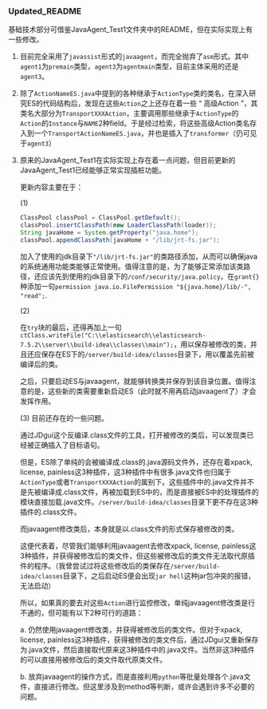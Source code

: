 ### Updated_README

基础技术部分可借鉴JavaAgent_Test1文件夹中的README，但在实际实现上有一些修改。

1. 目前完全采用了`javassist`形式的`javaagent`，而完全抛弃了`asm`形式。其中`agent1`为`premain`类型，`agent3`为`agentmain`类型，目前主体采用的还是`agent3`。

2. 除了`ActionNameES.java`中提到的各种继承于`ActionType`类的类名，在深入研究ES的代码结构后，发现在这些`Action`之上还存在着一些 “ 高级Action ”，其类名大部分为`TransportXXXAction`，主要调用那些继承于`ActionType`的`Action`的`Instance`与`NAME`2种field。于是经过检索，将这些高级Action类名存入到一个`TransportActionNameES.java`，并也是插入了`transformer`（仍可见于`agent3`）

3. 原来的JavaAgent_Test1在实际实现上存在着一点问题，但目前更新的JavaAgent_Test1已经能够正常实现插桩功能。

   

   更新内容主要在于：

   (1)

   ``````java
   ClassPool classPool = ClassPool.getDefault();
   classPool.insertClassPath(new LoaderClassPath(loader));
   String javaHome = System.getProperty("java.home");
   classPool.appendClassPath(javaHome + "/lib/jrt-fs.jar");
   ``````

   加入了使用的jdk目录下`"/lib/jrt-fs.jar"`的类路径添加，从而可以确保java的系统通用功能类能够正常使用。值得注意的是，为了能够正常添加该类路径，还应该先到使用的jdk目录下的`/conf/security/java.policy`，在`grant{}`种添加一句`permission java.io.FilePermission "${java.home}/lib/-", "read";`.

   

   (2)

   在`try`块的最后，还得再加上一句`ctClass.writeFile("C:\\elasticsearch\\elasticsearch-7.5.2\\server\\build-idea\\classes\\main");`，用以保存被修改的类，并且还应保存在ES下的`/server/build-idea/classes`目录下，用以覆盖先前被编译后的类。

   之后，只要启动ES与javaagent，就能够转换类并保存到该目录位置。值得注意的是，这些新的类需要重新启动ES（此时就不用再启动javaagent了）才会发挥作用。

   

   (3) 目前还存在的一些问题。

   通过JDgui这个反编译.class文件的工具，打开被修改的类后，可以发现类已经被正确插入了目标语句。

   但是，ES除了单纯的会被编译成.class的.java源码文件外，还存在着xpack, license, painless这3种插件，这3种插件中有很多.java文件也归属于`ActionType`或者`TransportXXXAction`的属别下。这些插件中的.java文件并不是先被编译成.class文件，再被加载到ES中的，而是直接被ES中的处理插件的模块直接加载.java文件。`/server/build-idea/classes`目录下更不存在这3种插件的.class文件。

   而javaagent修改类后，本身就是以.class文件的形式保存被修改的类。

   这便代表着，尽管我们能够利用javaagent去修改xpack, license, painless这3种插件，并获得被修改后的类文件，但这些被修改后的类文件无法取代原插件的程序。（我曾尝试过将这些修改后的类保存在`/server/build-idea/classes`目录下，之后启动ES便会出现`jar hell`这种jar包冲突的报错，无法启动）

   所以，如果真的要去对这些`Action`进行监控修改，单纯javaagent修改类是行不通的，但可能有以下2种可行的道路：

   a. 仍然使用javaagent修改类，并获得被修改后的类文件。但对于xpack, license, painless这3种插件，获得被修改的类文件后，通过JDgui又重新保存为.java文件，然后直接取代原来这3种插件中的.java文件。当然非这3种插件的可以直接用被修改后的类文件取代原类文件。

   b. 放弃javaagent的操作方式，而是直接利用`python`等批量处理各个.java文件，直接进行修改。但这里涉及到method等判断，或许会遇到许多不必要的问题。

   

